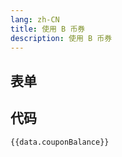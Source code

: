 ```yaml
---
lang: zh-CN
title: 使用 B 币券
description: 使用 B 币券
---
```


<script setup lang="ts">
import useConfigStore from '@store/config'
const data = useConfigStore()

const couponBalanceSchema = {
  type: 'object',
  properties: {
    mid: {
      type: 'integer',
      title: '充电的 up',
      default: 0,
      description: '充电的 up 默认自己',
    },
    presetTime: {
      type: 'array',
      title: '执行时间',
      default: [10, 20],
      items: {
        type: 'integer',
      },
      description: '预设时间，哪一天？设置为空数组即每一天',
    },
    use: {
      type: 'string',
      title: '使用方式',
      default: '充电',
      description: '使用方式',
      enum: ['充电', '电池'],
    },
  },
};

</script>

## 表单

<JSONSchema :schema="couponBalanceSchema" v-model="data.couponBalance"></JSONSchema>

## 代码

```json-vue
{{data.couponBalance}}
```
